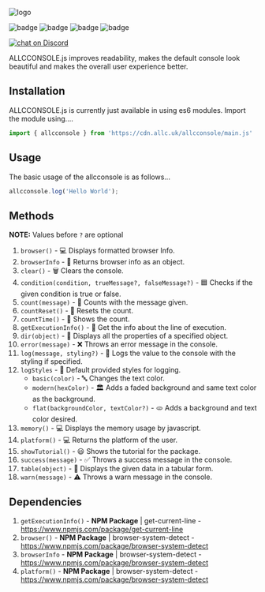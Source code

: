![logo](https://i.imgur.com/jkpX6Ta.png)

![badge](https://img.shields.io/github/package-json/v/violaterz/allcconsole) ![badge](https://img.shields.io/github/license/violaterz/allcconsole)  ![badge](https://img.shields.io/github/last-commit/violaterz/allcconsole) ![badge](https://img.shields.io/github/issues/violaterz/allcconsole)
<p>
   <a href="PWGjZp45rg">
   <img src="https://img.shields.io/discord/943805190543384586?logo=discord"
      alt="chat on Discord"></a>
<p>
ALLCCONSOLE.js improves readability, makes the default console look beautiful and makes the overall user experience better.

## Installation
ALLCCONSOLE.js is currently just available in using es6 modules. Import the module using....
```javascript
import { allcconsole } from 'https://cdn.allc.uk/allcconsole/main.js'
```

## Usage
The basic usage of the allcconsole is as follows... 
```javascript
allcconsole.log('Hello World');
```
## Methods
**NOTE:** Values before `?` are optional
1. `browser()` - 💻 Displays formatted browser Info.
2. `browserInfo` - 📃 Returns browser info as an object.
3. `clear()` - 🗑️ Clears the console.
4. `condition(condition, trueMessage?, falseMessage?)` - 🟦 Checks if the given condition is true or false.
5. `count(message)` - 🔢 Counts with the message given.
6. `countReset()` - 🔢 Resets the count.
7. `countTime()` - 🔢 Shows the count.
8. `getExecutionInfo()` - 🔗 Get the info about the line of execution.
9. `dir(object)` - 📂 Displays all the properties of a specified object.
10. `error(message)` - ❌ Throws an error message in the console.
11. `log(message, styling?)` - 📃 Logs the value to the console with the styling if specified.
12. `logStyles` - 🤩 Default provided styles for logging. 
    * `basic(color)` - 🔤 Changes the text color.
    * `modern(hexColor)` - 🏛️ Adds a faded background and same text color as the background.
    * `flat(backgroundColor, textColor?)` - 🫓 Adds a background and text color desired. 
13. `memory()` - 💻 Displays the memory usage by javascript.
14. `platform()` - 💻 Returns the platform of the user.
15. `showTutorial()` - 😃 Shows the tutorial for the package.
16. `success(message)` - ✅ Throws a success message in the console.
17. `table(object)` - 📶 Displays the given data in a tabular form.
18. `warn(message)` - ⚠️ Throws a warn message in the console.

## Dependencies

1. `getExecutionInfo()` -  **NPM Package** | get-current-line - https://www.npmjs.com/package/get-current-line
2. `browser()` - **NPM Package** | browser-system-detect - https://www.npmjs.com/package/browser-system-detect
3. `browserInfo` - **NPM Package** | browser-system-detect - https://www.npmjs.com/package/browser-system-detect
4. `platform()` - **NPM Package** | browser-system-detect - https://www.npmjs.com/package/browser-system-detect
